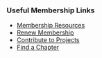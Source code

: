 ### Useful Membership Links
* [Membership Resources](/resources/)
* [Renew Membership](https://owasp.org/membership/)
* [Contribute to Projects](https://owasp.org/projects/)
* [Find a Chapter](https://owasp.org/chapters/)

